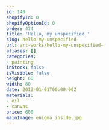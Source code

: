 ```yaml
---
id: 140
shopifyId: 0
shopifyOptionId: 0
order: 474
title: 'Hello, my unspecified '
slug: hello-my-unspecified-
url: art-works/hello-my-unspecified-
aliases: []
categories:
- painting
inStock: false
isVisible: false
height: 60
width: 80
date: 2013-01-01T00:00:00Z
materials:
- oil
- canvas
price: 600
mainImage: enigma_inside.jpg
---
```

